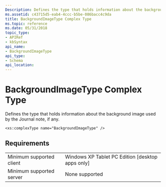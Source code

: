 ```yaml
---
Description: Defines the type that holds information about the background image used by the Journal note, if any.
ms.assetid: c43715d5-eab4-4ccc-b5be-086bacc4c9da
title: BackgroundImageType Complex Type
ms.topic: reference
ms.date: 05/31/2018
topic_type: 
- APIRef
- kbSyntax
api_name: 
- BackgroundImageType
api_type: 
- Schema
api_location: 
---
```


# BackgroundImageType Complex Type

Defines the type that holds information about the background image used by the Journal note, if any.

``` syntax
<xs:complexType name="BackgroundImageType" />
```

## Requirements



|                                     |                                                               |
|-------------------------------------|---------------------------------------------------------------|
| Minimum supported client<br/> | Windows XP Tablet PC Edition \[desktop apps only\]<br/> |
| Minimum supported server<br/> | None supported<br/>                                     |



 

 





